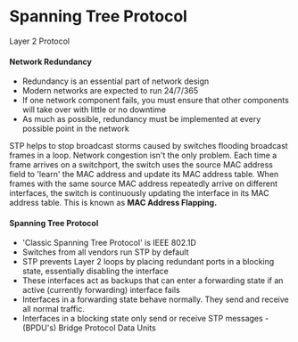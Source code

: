 # Spanning Tree Protocol

Layer 2 Protocol

#### Network Redundancy

- Redundancy is an essential part of network design
- Modern networks are expected to run 24/7/365
- If one network component fails, you must ensure that other components will take over with little or no downtime
- As much as possible, redundancy must be implemented at every possible point in the network

STP helps to stop broadcast storms caused by switches flooding broadcast frames in a loop. Network congestion isn't the only problem. Each time a frame arrives on a switchport, the switch uses the source MAC address field to 'learn' the MAC address and update its MAC address table. When frames with the same source MAC address repeatedly arrive on different interfaces, the switch is continuously updating the interface in its MAC address table. This is known as **MAC Address Flapping.**

#### Spanning Tree Protocol

- 'Classic Spanning Tree Protocol' is IEEE 802.1D
- Switches from all vendors run STP by default
- STP prevents Layer 2 loops by placing redundant ports in a blocking state, essentially disabling the interface
- These interfaces act as backups that can enter a forwarding state if an active (currently forwarding) interface fails
- Interfaces in a forwarding state behave normally. They send and receive all normal traffic.
- Interfaces in a blocking state only send or receive STP messages - (BPDU's) Bridge Protocol Data Units

